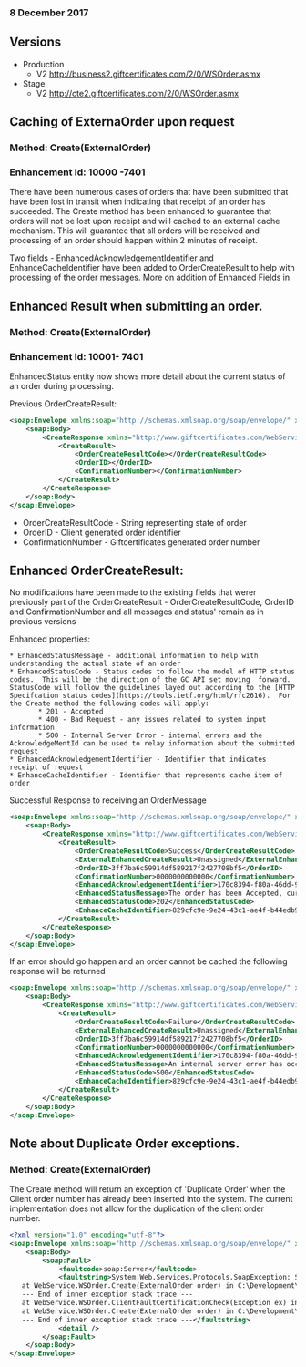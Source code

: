 ### 8 December 2017

## Versions 
* Production
    * V2 http://business2.giftcertificates.com/2/0/WSOrder.asmx
* Stage
    * V2 http://cte2.giftcertificates.com/2/0/WSOrder.asmx



## Caching of ExternaOrder upon request
### Method: Create(ExternalOrder)
### Enhancement Id: 10000 -7401

There have been numerous cases of orders that have been submitted that have been lost in transit when indicating that receipt of an order has succeeded.  The Create method has been enhanced to guarantee that orders will not be lost upon receipt and will cached to an external cache mechanism.  This will guarantee that all orders will be received and processing of an order should happen within 2 minutes of receipt.  

Two fields - EnhancedAcknowledgementIdentifier and EnhanceCacheIdentifier have been added to OrderCreateResult to help with processing of the order messages.  More on addition of Enhanced Fields in 

## Enhanced Result when submitting an order.
### Method: Create(ExternalOrder)
### Enhancement Id: 10001- 7401

EnhancedStatus entity now shows more detail about the current status of an order during processing.  

Previous OrderCreateResult:


```xml
<soap:Envelope xmlns:soap="http://schemas.xmlsoap.org/soap/envelope/" xmlns:xsi="http://www.w3.org/2001/XMLSchema-instance" xmlns:xsd="http://www.w3.org/2001/XMLSchema">
    <soap:Body>
        <CreateResponse xmlns="http://www.giftcertificates.com/WebService/">
            <CreateResult>
                <OrderCreateResultCode></OrderCreateResultCode>
                <OrderID></OrderID>
                <ConfirmationNumber></ConfirmationNumber>
            </CreateResult>
        </CreateResponse>
    </soap:Body>
</soap:Envelope>
```

* OrderCreateResultCode - String representing state of order
* OrderID - Client generated order identifier
* ConfirmationNumber - Giftcertificates generated order number


## Enhanced OrderCreateResult:  
No modifications have been made to the existing fields that werer previously part of the OrderCreateResult - OrderCreateResultCode, OrderID and ConfirmationNumber and all messages and status' remain as in previous versions

Enhanced properties:

    * EnhancedStatusMessage - additional information to help with understanding the actual state of an order
    * EnhancedStatusCode - Status codes to follow the model of HTTP status codes.  This will be the direction of the GC API set moving  forward. StatusCode will follow the guidelines layed out according to the [HTTP Specifcation status codes](https://tools.ietf.org/html/rfc2616).  For the Create method the following codes will apply:
           * 201 - Accepted
           * 400 - Bad Request - any issues related to system input information
           * 500 - Internal Server Error - internal errors and the AcknowledgeMentId can be used to relay information about the submitted     request
    * EnhancedAcknowledgementIdentifier - Identifier that indicates receipt of request
    * EnhanceCacheIdentifier - Identifier that represents cache item of order



Successful Response to receiving an OrderMessage
```xml
<soap:Envelope xmlns:soap="http://schemas.xmlsoap.org/soap/envelope/" xmlns:xsi="http://www.w3.org/2001/XMLSchema-instance" xmlns:xsd="http://www.w3.org/2001/XMLSchema">
    <soap:Body>
        <CreateResponse xmlns="http://www.giftcertificates.com/WebService/">
            <CreateResult>
                <OrderCreateResultCode>Success</OrderCreateResultCode>
                <ExternalEnhancedCreateResult>Unassigned</ExternalEnhancedCreateResult>
                <OrderID>3ff7ba6c59914df589217f2427708bf5</OrderID>
                <ConfirmationNumber>0000000000000</ConfirmationNumber>
                <EnhancedAcknowledgementIdentifier>170c8394-f80a-46dd-9d21-8e27e433ca4d</EnhancedAcknowledgementIdentifier>
                <EnhancedStatusMessage>The order has been Accepted, currently it's in Submitted state. Order processing will be accomplished within 2 minutes of submission</EnhancedStatusMessage>
                <EnhancedStatusCode>202</EnhancedStatusCode>
                <EnhanceCacheIdentifier>829cfc9e-9e24-43c1-ae4f-b44edb9022ab</EnhanceCacheIdentifier>
            </CreateResult>
        </CreateResponse>
    </soap:Body>
</soap:Envelope>
```

If an error should go happen and an order cannot be cached the following response will be returned 

```xml
<soap:Envelope xmlns:soap="http://schemas.xmlsoap.org/soap/envelope/" xmlns:xsi="http://www.w3.org/2001/XMLSchema-instance" xmlns:xsd="http://www.w3.org/2001/XMLSchema">
    <soap:Body>
        <CreateResponse xmlns="http://www.giftcertificates.com/WebService/">
            <CreateResult>
                <OrderCreateResultCode>Failure</OrderCreateResultCode>
                <ExternalEnhancedCreateResult>Unassigned</ExternalEnhancedCreateResult>
                <OrderID>3ff7ba6c59914df589217f2427708bf5</OrderID>
                <ConfirmationNumber>0000000000000</ConfirmationNumber>
                <EnhancedAcknowledgementIdentifier>170c8394-f80a-46dd-9d21-8e27e433ca4d</EnhancedAcknowledgementIdentifier>
                <EnhancedStatusMessage>An internal server error has occurred. Please contact support with the EnhancedAcknowledgementIdentifier</EnhancedStatusMessage>
                <EnhancedStatusCode>500</EnhancedStatusCode>
                <EnhanceCacheIdentifier>829cfc9e-9e24-43c1-ae4f-b44edb9022ab</EnhanceCacheIdentifier>
            </CreateResult>
        </CreateResponse>
    </soap:Body>
</soap:Envelope>
```

## Note about Duplicate Order exceptions.
### Method: Create(ExternalOrder)
The Create method will return an exception of 'Duplicate Order' when the Client order number has already been inserted into the system.  The current implementation does not allow for the duplication of the client order number.  

```xml
<?xml version="1.0" encoding="utf-8"?>
<soap:Envelope xmlns:soap="http://schemas.xmlsoap.org/soap/envelope/" xmlns:xsi="http://www.w3.org/2001/XMLSchema-instance" xmlns:xsd="http://www.w3.org/2001/XMLSchema">
    <soap:Body>
        <soap:Fault>
            <faultcode>soap:Server</faultcode>
            <faultstring>System.Web.Services.Protocols.SoapException: Server was unable to process request. ---&gt; System.Exception: Client Fault Certification Check Wrapper Exception - Please Look at Inner Exception for Details. ---&gt; System.Web.Services.Protocols.SoapException: Duplicate Order.
   at WebService.WSOrder.Create(ExternalOrder order) in C:\Development\GC-REPOS\src\WebService2.0\WebService\WSOrder.asmx.cs:line 921
   --- End of inner exception stack trace ---
   at WebService.WSOrder.ClientFaultCertificationCheck(Exception ex) in C:\Development\GC-REPOS\src\WebService2.0\WebService\WSOrder.asmx.cs:line 141
   at WebService.WSOrder.Create(ExternalOrder order) in C:\Development\GC-REPOS\src\WebService2.0\WebService\WSOrder.asmx.cs:line 932
   --- End of inner exception stack trace ---</faultstring>
            <detail />
        </soap:Fault>
    </soap:Body>
</soap:Envelope>
```



